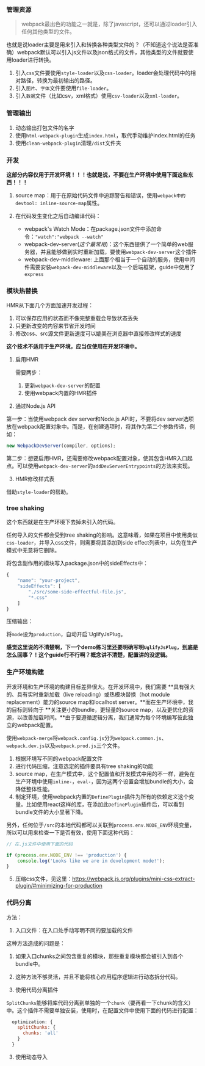 ### 管理资源

>webpack最出色的功能之一就是，除了javascript，还可以通过loader引入任何其他类型的文件。

也就是说loader主要是用来引入和转换各种类型文件的？（不知道这个说法是否准确）webpack默认可以引入js文件以及json格式的文件，其他类型的文件就要使用loader进行转换。

1. 引入`css`文件要使用`style-loader`以及`css-loader`。loader会处理代码中的相对路径，转换为最初输出的路径。
2. 引入`图片`、`字体`文件要使用`file-loader`。
3. 引入`数据`文件（比如csv，xml格式）使用`csv-loader`以及`xml-loader`。

### 管理输出

1. 动态输出打包文件的名字
2. 使用`html-webpack-plugin`生成`index.html`，取代手动维护index.html的任务
3. 使用`clean-webpack-plugin`清理`/dist`文件夹

### 开发

**这部分内容仅用于开发环境！！！也就是说，不要在生产环境中使用下面这些东西！！！**

1. source map：用于在原始代码文件中追踪警告和错误，使用`webpack中的devtool: inline-source-map`属性。
2. 在代码发生变化之后自动编译代码：

    - webpack's Watch Mode：在package.json文件中添加命令：`"watch":"webpack --watch"`
    - webpack-dev-server(*这个最常用*)：这个东西提供了一个简单的web服务器，并且能够做到实时重新加载，要使用`webpack-dev-server`这个插件
    - webpack-dev-middleware: 上面那个相当于一个自动的服务，使用中间件需要安装`webpack-dev-middleware`以及一个后端框架，guide中使用了`express`

### 模块热替换

HMR从下面几个方面加速开发过程：

1. 可以保存应用的状态而不像完整重载会导致状态丢失
2. 只更新改变的内容来节省开发时间
3. 修改css、src源文件更新速度可以媲美在浏览器中直接修改样式的速度

**这个技术不适用于生产环境，应当仅使用在开发环境中。**

1. 启用HMR

    需要两步：
    1. 更新`webpack-dev-server`的配置
    2. 使用webpack内置的HMR插件

2. 通过Node.js API

第一步：当使用webpack dev server和Node.js API时，不要将dev server选项放在webpack配置对象中。而是，在创建选项时，将其作为第二个参数传递，例如：

```js
new WebpackDevServer(compiler, options);
```

第二步：想要启用HMR，还需要修改webpack配置对象，使其包含HMR入口起点。可以使用`webpack-dev-server`的`addDevServerEntrypoints`的方法来实现。

3. HMR修改样式表

借助`style-loader`的帮助。

### tree shaking

这个东西就是在生产环境下去掉未引入的代码。

任何导入的文件都会受到tree shaking的影响。这意味着，如果在项目中使用类似`css-loader`，并导入css文件，则需要将其添加到side effect列表中，以免在生产模式中无意将它删除。

将包含副作用的模块写入package.json中的sideEffects中：

```js
{
    "name": "your-project",
    "sideEffects": [
        "./src/some-side-effectful-file.js",
        "*.css"
    ]
}
```

压缩输出：

将`mode`设为`production`，自动开启`UglifyJsPlug。

**感觉这里说的不清楚啊，下一个demo练习里还要明确写明`UglifyJsPlug`，到底是怎么回事？！这个guide行不行啊？概念讲不清楚，配置讲的没逻辑。**

### 生产环境构建

开发环境和生产环境的构建目标差异很大。在开发环境中，我们需要 **具有强大的、具有实时重新加载（live reloading）或热模块替换（hot module replacement）能力的source map和localhost server。**而在生产环境中，我的目标则转向于 **关注更小的bundle，更轻量的source map，以及更优化的资源，以改善加载时间。**由于要遵循逻辑分离，我们通常为每个环境编写彼此独立的webpack配置。

使用`webpack-merge`将`webpack.config.js`分为`webpack.common.js`、`webpack.dev.js`以及`webpack.prod.js`三个文件。

1. 根据环境写不同的webpack配置文件
2. 进行代码压缩，注意选定的插件要具有tree shaking的功能
3. source map，在生产模式中，这个配置值和开发模式中用的不一样，避免在生产环境中使用`inline-`，`eval-`，因为这两个设置会增加bundle的大小，会降低整体性能。
4. 制定环境，使用webpack内置的`DefinePlugin`插件为所有的依赖定义这个变量。比如使用react这样的库，在添加此`DefinePlugin`插件后，可以看到bundle文件的大小显著下降。

另外，任何位于`/src`的本地代码都可以关联到`process.env.NODE_ENV`环境变量，所以可以用来检查一下是否有效，使用下面这种代码：

```js
// 在.js文件中使用下面的代码

if (process.env.NODE_ENV !== 'production') {
    console.log('Looks like we are in development mode!');
}
```
5. 压缩css文件，见这里：https://webpack.js.org/plugins/mini-css-extract-plugin/#minimizing-for-production


### 代码分离

方法：

1. 入口文件：在入口处手动写明不同的要加载的文件

这种方法造成的问题是：

   1. 如果入口chunks之间包含重复的模块，那些重复模块都会被引入到各个bundle中。
   2. 这种方法不够灵活，并且不能将核心应用程序逻辑进行动态拆分代码。

2. 使用代码分离插件

`SplitChunks`能够将库代码分离到单独的一个`chunk`（要再看一下chunk的含义）中。这个插件不需要单独安装，使用时，在配置文件中使用下面的代码进行配置：

```js
  optimization: {
    splitChunks: {
      chunks: 'all'
    }
  }
```

3. 使用动态导入